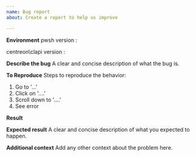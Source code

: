 ```yaml
---
name: Bug report
about: Create a report to help us improve

---
```


**Environment**
pwsh version :

centreon\clapi version :

**Describe the bug**
A clear and concise description of what the bug is.

**To Reproduce**
Steps to reproduce the behavior:
1. Go to '...'
2. Click on '....'
3. Scroll down to '....'
4. See error

**Result**

**Expected result**
A clear and concise description of what you expected to happen.

**Additional context**
Add any other context about the problem here.
